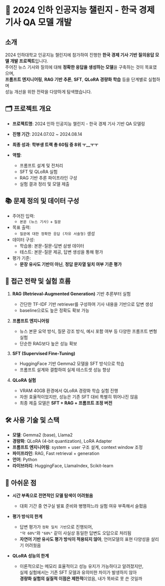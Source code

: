 # 📰 2024 인하 인공지능 챌린지 - 한국 경제 기사 QA 모델 개발


## 소개

2024 인하대학교 인공지능 챌린지에 참가하여 진행한 **한국 경제 기사 기반 질의응답 모델 개발 프로젝트**입니다.  
주어진 뉴스 기사와 질의에 대해 **정확한 응답을 생성하는 모델**을 구축하는 것이 목표였으며,  
**프롬프트 엔지니어링**, **RAG 기반 추론**, **SFT**, **QLoRA 경량화 학습** 등을 단계별로 실험하며  
성능 개선을 위한 전략을 다양하게 탐색했습니다.


## 🗂 프로젝트 개요

- **프로젝트명**: 2024 인하 인공지능 챌린지 - 한국 경제 기사 기반 QA 모델링  
- **진행 기간**: 2024.07.02 ~ 2024.08.14  
- **최종 성과**: **학부생 트랙 총 60팀 중 8위 ㅜ__ㅜㅜ**  

- **역할**:
  - 프롬프트 설계 및 전처리  
  - SFT 및 QLoRA 실험  
  - RAG 기반 추론 파이프라인 구성  
  - 실험 결과 정리 및 모델 제출


## 📚 문제 정의 및 데이터 구성

- 주어진 입력:  
  - `본문 (뉴스 기사)` + `질문`
- 목표 출력:  
  - `질문에 대한 정확한 응답 (자유 서술형)` 생성
- 데이터 구성:  
  - 학습용: 본문-질문-답변 삼쌍 데이터  
  - 테스트: 본문-질문 제공, 답변 생성을 통해 평가
- 평가 기준:  
  - **문장 유사도 기반이 아닌**, **정답 문자열 일치 여부 기준 평가**


## 🧠 접근 전략 및 실험 흐름

1. **RAG (Retrieval-Augmented Generation)** 기반 추론부터 실험  
   - 간단한 TF-IDF 기반 retriever를 구성하여 기사 내용을 기반으로 답변 생성  
   - baseline으로도 높은 정확도 확보 가능

2. **프롬프트 엔지니어링**  
   - 뉴스 본문 요약 방식, 질문 강조 방식, 예시 포함 여부 등 다양한 프롬프트 변형 실험  
   - 단순한 RAG보다 높은 성능 확보

3. **SFT (Supervised Fine-Tuning)**  
   - HuggingFace 기반 Gemma2 모델을 SFT 방식으로 학습  
   - 프롬프트 설계와 결합하여 실제 테스트셋 성능 향상

4. **QLoRA 실험**  
   - VRAM 40GB 환경에서 QLoRA 경량화 학습 실험 진행  
   - 자원 효율적이었지만, 성능은 기존 SFT 대비 특별히 뛰어나진 않음  
   - 최종 제출 모델은 **SFT + RAG + 프롬프트 조정 버전**


## 🛠 사용 기술 및 스택

- **모델**: Gemma2 (base), Llama2 
- **경량화**: QLoRA (4-bit quantization), LoRA Adapter  
- **프롬프트 엔지니어링**: system + user 구조 설계, context window 조정  
- **파이프라인**: RAG, Fast retrieval + generation
- **언어**: Python  
- **라이브러리**: HuggingFace, LlamaIndex, Scikit-learn


## 📝 아쉬운 점

- **시간 부족으로 전면적인 모델 탐색이 어려웠음**  
  - 대회 기간 중 연구실 발표 준비와 병행하느라 실험 여유 부족해서 슬펐음 

- **평가 방식의 한계**  
  - 답변 평가가 `정확 일치 기반`으로 진행되어,  
    `"약 60%"`와 `"60%"` 같이 사실상 동일한 답변도 오답으로 처리됨  
  - **자연어 기반 유사도 평가 방식이 적용되지 않아**, 언어모델의 표현 다양성을 살리기 어려웠음

- **QLoRA 성능의 한계**  
  - 이론적으로는 메모리 효율적이고 성능 유지가 가능하다고 알려졌지만,  
    실제 실험에서는 기존 SFT 모델과 유의미한 차이가 발생하지 않아  
    **경량화 실험의 실질적 이점은 제한적**이었음, 내가 똑바로 못 쓴 것일까 

